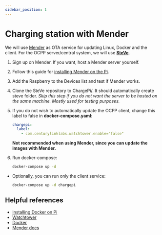 ```yaml
---
sidebar_position: 1
---
```


# Charging station with Mender

We will use [Mender](https://mender.io/) as OTA service for updating Linux, Docker and the client. For the OCPP
server/central system, we will use **[SteVe](https://github.com/RWTH-i5-IDSG/steve)**.

1. Sign up on Mender. If you want, host a Mender server yourself.
2. Follow this guide
   for [installing Mender on the Pi](https://docs.mender.io/get-started/preparation/prepare-a-raspberry-pi-device).
3. Add the Raspberry to the Devices list and test if Mender works.
4. Clone the SteVe repository to ChargePi/. It should automatically create steve folder.
   *Skip this step if you do not want the server to be hosted on the same machine. Mostly used for testing purposes.*
5. If you do not wish to automatically update the OCPP client, change this label to false in **docker-compose.yaml**:

    ```yaml
    chargepi:
      label:
        - com.centurylinklabs.watchtower.enable="false"
    ```

   **Not recommended when using Mender, since you can update the images with Mender.**

6. Run docker-compose:

   ```bash
   docker-compose up -d
   ```

* Optionally, you can run only the client service:

  ```bash
  docker-compose up -d chargepi
  ```

## Helpful references

- [Installing Docker on Pi](https://www.docker.com/blog/happy-pi-day-docker-raspberry-pi/)
- [Watchtower](https://github.com/containrrr/watchtower)
- [Docker](https://docs.docker.com/)
- [Mender docs](https://docs.mender.io/get-started/preparation/prepare-a-raspberry-pi-device)